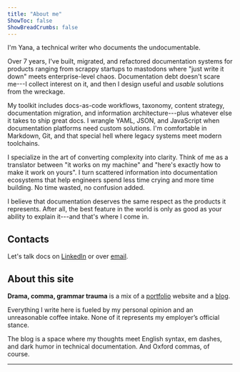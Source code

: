 ```yaml
---
title: "About me"
ShowToc: false
ShowBreadCrumbs: false
---
```


I'm Yana, a technical writer who documents the undocumentable.

Over 7 years, I've built, migrated, and refactored documentation systems for products ranging from scrappy startups to mastodons where "just write it down" meets enterprise-level chaos. Documentation debt doesn't scare me---I collect interest on it, and then I design useful and _usable_ solutions from the wreckage.

My toolkit includes docs-as-code workflows, taxonomy, content strategy, documentation migration, and information architecture---plus whatever else it takes to ship great docs. I wrangle YAML, JSON, and JavaScript when documentation platforms need custom solutions. I'm comfortable in Markdown, Git, and that special hell where legacy systems meet modern toolchains.

I specialize in the art of converting complexity into clarity. Think of me as a translator between "it works on my machine" and "here's exactly how to make it work on yours". I turn scattered information into documentation ecosystems that help engineers spend less time crying and more time building. No time wasted, no confusion added. 

I believe that documentation deserves the same respect as the products it represents. After all, the best feature in the world is only as good as your ability to explain it---and that's where I come in.

## Contacts

Let's talk docs on [LinkedIn](https://www.linkedin.com/in/yana-romaniuk-28184a1b6/) or over [email](mailto:iana.romaniuk@gmail.com).

## About this site

**Drama, comma, grammar trauma** is a mix of a [portfolio](/portfolio/) website and a [blog](/blog/).

Everything I write here is fueled by my personal opinion and an unreasonable coffee intake. None of it represents my employer’s official stance.

The blog is a space where my thoughts meet English syntax, em dashes, and dark humor in technical documentation. And Oxford commas, of course.

---
